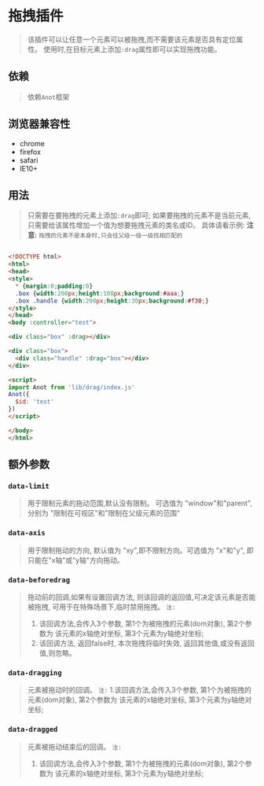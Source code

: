 # 拖拽插件
> 该插件可以让任意一个元素可以被拖拽,而不需要该元素是否具有定位属性。
> 使用时,在目标元素上添加`:drag`属性即可以实现拖拽功能。

## 依赖
> 依赖`Anot`框架

## 浏览器兼容性
+ chrome
+ firefox
+ safari
+ IE10+


## 用法
> 只需要在要拖拽的元素上添加`:drag`即可;
> 如果要拖拽的元素不是当前元素,只需要给该属性增加一个值为想要拖拽元素的类名或ID。
> 具体请看示例:
> **注意:** `拖拽的元素不是本身时,只会往父级一级一级找相匹配的` 

```html

<!DOCTYPE html>
<html>
<head>
<style>
  * {margin:0;padding:0}
  .box {width:200px;height:100px;background:#aaa;}
  .box .handle {width:200px;height:30px;background:#f30;}
</style>
</head>
<body :controller="test">

<div class="box" :drag></div>

<div class="box">
  <div class="handle" :drag="box"></div>
</div>

<script>
import Anot from 'lib/drag/index.js'
Anot({
  $id: 'test'
}) 
</script>

</body>
</html>

```


## 额外参数

### `data-limit`
> 用于限制元素的拖动范围,默认没有限制。 可选值为 "window"和"parent", 分别为 "限制在可视区"和"限制在父级元素的范围"

### `data-axis`
> 用于限制拖动的方向, 默认值为 "xy",即不限制方向。可选值为 "x"和"y", 即只能在"x轴"或"y轴"方向拖动。

### `data-beforedrag`
> 拖动前的回调,如果有设置回调方法, 则该回调的返回值,可决定该元素是否能被拖拽, 可用于在特殊场景下,临时禁用拖拽。
> `注:`
> 1. 该回调方法,会传入3个参数, 第1个为被拖拽的元素(dom对象), 第2个参数为 该元素的x轴绝对坐标, 第3个元素为y轴绝对坐标;
> 2. 该回调方法, 返回false时, 本次拖拽将临时失效, 返回其他值,或没有返回值,则忽略。


### `data-dragging`
> 元素被拖动时的回调。
> `注:`
> 1.该回调方法,会传入3个参数, 第1个为被拖拽的元素(dom对象), 第2个参数为 该元素的x轴绝对坐标, 第3个元素为y轴绝对坐标;


### `data-dragged`
> 元素被拖动结束后的回调。
> `注:`
> 1. 该回调方法,会传入3个参数, 第1个为被拖拽的元素(dom对象), 第2个参数为 该元素的x轴绝对坐标, 第3个元素为y轴绝对坐标;








